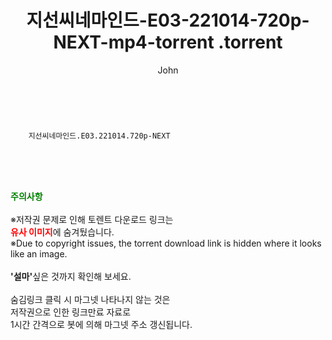 ﻿---
layout: post
title:  "                   지선씨네마인드-E03-221014-720p-NEXT-mp4-torrent                .torrent"
author: John
categories: [ TV ]
tags: [  ]
image:  
description: "                   지선씨네마인드-E03-221014-720p-NEXT-mp4-torrent                 torrent 정보 공유"
toc: true
toc_sticky: true
---

<br>

        지선씨네마인드.E03.221014.720p-NEXT  
    
<br><br><br>
<p data-ke-size="size16"><b><span style="color: green;">주의사항</span></b><br /><br />※저작권 문제로 인해 토렌트 다운로드 링크는<br /><b><span style="color: red;">유사 이미지</span></b>에 숨겨뒀습니다.<br />※Due to copyright issues, the torrent download link is hidden where it looks like an image.<br /><br /><b>'설마'</b>싶은 것까지 확인해 보세요.<br /><br />숨김링크 클릭 시 마그넷 나타나지 않는 것은<br />저작권으로 인한 링크만료 자료로<br />1시간 간격으로 봇에 의해 마그넷 주소 갱신됩니다.</p>
